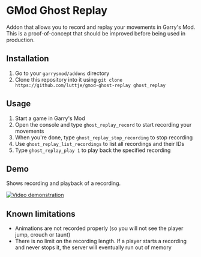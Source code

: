 # GMod Ghost Replay

Addon that allows you to record and replay your movements in Garry's Mod. This is a proof-of-concept that should be improved before being used in production.

## Installation

1. Go to your `garrysmod/addons` directory
2. Clone this repository into it using `git clone https://github.com/luttje/gmod-ghost-replay ghost_replay`

## Usage

1. Start a game in Garry's Mod
2. Open the console and type `ghost_replay_record` to start recording your movements
3. When you're done, type `ghost_replay_stop_recording` to stop recording
4. Use `ghost_replay_list_recordings` to list all recordings and their IDs
5. Type `ghost_replay_play 1` to play back the specified recording

## Demo

Shows recording and playback of a recording.

[![Video demonstration](.github/demo.gif)](.github/demo.gif)

## Known limitations

- Animations are not recorded properly (so you will not see the player jump, crouch or taunt)
- There is no limit on the recording length. If a player starts a recording and never stops it, the server will eventually run out of memory